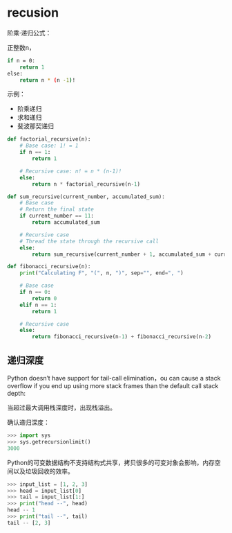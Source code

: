 # recusion

阶乘·递归公式：

正整数n，

```bash
if n = 0:
    return 1
else:
    return n * (n -1)!
```

示例：

- 阶乘递归
- 求和递归
- 斐波那契递归

```python
def factorial_recursive(n):
    # Base case: 1! = 1
    if n == 1:
        return 1

    # Recursive case: n! = n * (n-1)!
    else:
        return n * factorial_recursive(n-1)
```

```python
def sum_recursive(current_number, accumulated_sum):
    # Base case
    # Return the final state
    if current_number == 11:
        return accumulated_sum

    # Recursive case
    # Thread the state through the recursive call
    else:
        return sum_recursive(current_number + 1, accumulated_sum + current_number)
```

```python
def fibonacci_recursive(n):
    print("Calculating F", "(", n, ")", sep="", end=", ")

    # Base case
    if n == 0:
        return 0
    elif n == 1:
        return 1

    # Recursive case
    else:
        return fibonacci_recursive(n-1) + fibonacci_recursive(n-2)
```

## 递归深度

Python doesn’t have support for tail-call elimination，ou can cause a stack overflow if you end up using more stack frames than the default call stack depth:

当超过最大调用栈深度时，出现栈溢出。

确认递归深度：

```python
>>> import sys
>>> sys.getrecursionlimit()
3000
```

Python的可变数据结构不支持结构式共享，拷贝很多的可变对象会影响，内存空间以及垃圾回收的效率。

```python
>>> input_list = [1, 2, 3]
>>> head = input_list[0]
>>> tail = input_list[1:]
>>> print("head --", head)
head -- 1
>>> print("tail --", tail)
tail -- [2, 3]
```
